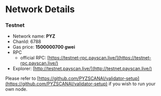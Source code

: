 # Network Details

### Testnet

* Network name: **PYZ**
* ChanId: 6788
* Gas price: **1500000700 gwei**
* RPC
  * official RPC: [https://testnet-rpc.payscan.live/](https://testnet-rpc.payscan.live/)​
* Explorer: [http://testnet.payscan.live/](http://testnet.payscan.live/)​

Please refer to [https://github.com/PYZSCANAI/validator-setup](https://github.com/PYZSCANAI/validator-setup) if you wish to run your own node.
